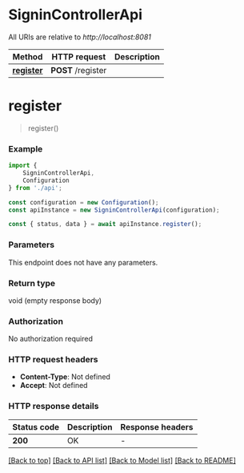 # SigninControllerApi

All URIs are relative to *http://localhost:8081*

|Method | HTTP request | Description|
|------------- | ------------- | -------------|
|[**register**](#register) | **POST** /register | |

# **register**
> register()


### Example

```typescript
import {
    SigninControllerApi,
    Configuration
} from './api';

const configuration = new Configuration();
const apiInstance = new SigninControllerApi(configuration);

const { status, data } = await apiInstance.register();
```

### Parameters
This endpoint does not have any parameters.


### Return type

void (empty response body)

### Authorization

No authorization required

### HTTP request headers

 - **Content-Type**: Not defined
 - **Accept**: Not defined


### HTTP response details
| Status code | Description | Response headers |
|-------------|-------------|------------------|
|**200** | OK |  -  |

[[Back to top]](#) [[Back to API list]](../README.md#documentation-for-api-endpoints) [[Back to Model list]](../README.md#documentation-for-models) [[Back to README]](../README.md)

